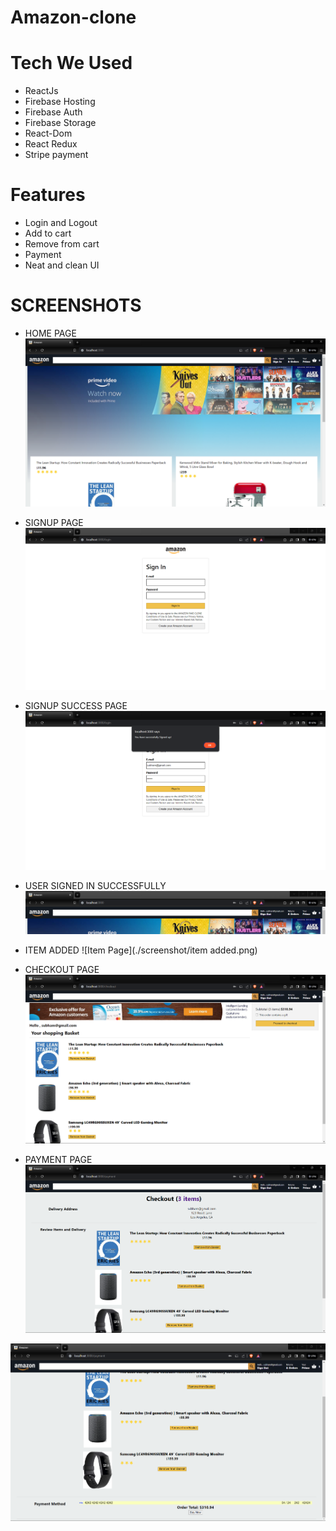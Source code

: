 
# Amazon-clone

# Tech We Used
- ReactJs
- Firebase Hosting
- Firebase Auth
- Firebase Storage
- React-Dom
- React Redux
- Stripe payment

# Features
- Login and Logout
- Add to cart
- Remove from cart
- Payment
- Neat and clean UI

# SCREENSHOTS
- HOME PAGE
![Home Page](./screenshot/home.png)

- SIGNUP PAGE
![SIGNUp Page](./screenshot/signup.png)

- SIGNUP SUCCESS PAGE
![SIGNUp Page](./screenshot/signupsuccess.png)

- USER SIGNED IN SUCCESSFULLY
![UserSuccess Page](./screenshot/usersignedin.png)

- ITEM ADDED
![Item Page](./screenshot/item added.png)

- CHECKOUT PAGE
![Checkout Page](./screenshot/checkout.png)

- PAYMENT PAGE
![Payment Page](./screenshot/payment.png)

![Payment Page](./screenshot/paymentcard.png)
